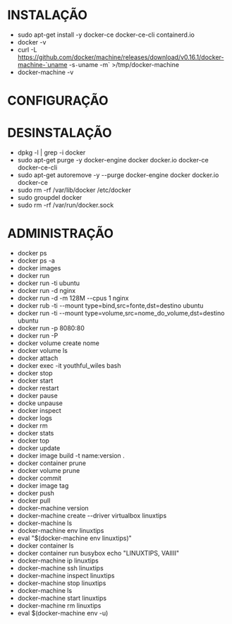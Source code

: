 # INSTALAÇÃO
- sudo apt-get install -y docker-ce docker-ce-cli containerd.io
- docker -v
- curl -L https://github.com/docker/machine/releases/download/v0.16.1/docker-machine-`uname -s`-`uname -m` >/tmp/docker-machine
- docker-machine -v

# CONFIGURAÇÃO

# DESINSTALAÇÃO
- dpkg -l | grep -i docker <!-- Verificação de instalações -->
- sudo apt-get purge -y docker-engine docker docker.io docker-ce docker-ce-cli
- sudo apt-get autoremove -y --purge docker-engine docker docker.io docker-ce
- sudo rm -rf /var/lib/docker /etc/docker
- sudo groupdel docker
- sudo rm -rf /var/run/docker.sock

# ADMINISTRAÇÃO
- docker ps <!-- Lista os containers criados -->
- docker ps -a <!-- Lista todos os containers -->
- docker images <!--Lista as imagens baixadas -->
- docker run <!-- Realiza a execução de um container -->
- docker run -ti ubuntu <!-- t (terminal), i (interação), ubuntu (imagem) -->
- docker run -d nginx <!-- Realizar a execução de um container em modo daemon -->
- docker run -d -m 128M --cpus 1 nginx <!-- Delimitando a quantidade de Memoria e CPU para o container -->
- docker rub -ti --mount type=bind,src=fonte,dst=destino ubuntu <!-- Montagem de um apontamento para o local aonde ficara os dados -->
- docker run -ti --mount type=volume,src=nome_do_volume,dst=destino ubuntu <!-- Montagem de um volume para o local aonde ficara os dados -->
- docker run -p 8080:80 <!-- Expõe a porta 8080 para conectar na 80 do container -->
- docker run -P <!-- Expõe qualquer porta aliatória -->
- docker volume create nome <!-- Criação de um volume -->
- docker volume ls <!-- Lista os volumes -->
- docker attach <!-- Acessar container em execução -->
- docker exec -it youthful_wiles bash <!-- Executar alguma ação dentro do container -->
- docker stop <!-- Para o container -->
- docker start <!-- Inicia o container -->
- docker restart <!-- Reinicia o container -->
- docker pause <!-- Realiza o pause do container -->
- docke unpause <!-- Retorna o container a sua execução -->
- docker inspect <!-- Verificar as informações do container -->
- docker logs <!-- Verifica os logs do container -->
- docker rm <!-- Remover containers -->
- docker stats <!-- Verificar o status do container -->
- docker top <!-- Verificar os processos que estão sendo executados dentro do container -->
- docker update <!-- Realiza a atualização de um container em execução -->
- docker image build -t name:version . <!-- Realização do build -->
- docker container prune <!-- Remove todos os containers -->
- docker volume prune <!-- Remove todos os volumes -->
- docker commit <!-- Realiza a criação de uma imagem apartir de um container -->
- docker image tag <!-- Adiciona tags a uma imagem de container -->
- docker push <!-- Sobe a image gerada para o DockerHub -->
- docker pull <!-- Realizar o download da imagem -->
- docker-machine version
- docker-machine create --driver virtualbox linuxtips
- docker-machine ls
- docker-machine env linuxtips
- eval "$(docker-machine env linuxtips)"
- docker container ls
- docker container run busybox echo "LINUXTIPS, VAIIII"
- docker-machine ip linuxtips
- docker-machine ssh linuxtips
- docker-machine inspect linuxtips
- docker-machine stop linuxtips
- docker-machine ls 
- docker-machine start linuxtips
- docker-machine rm linuxtips
- eval $(docker-machine env -u)
